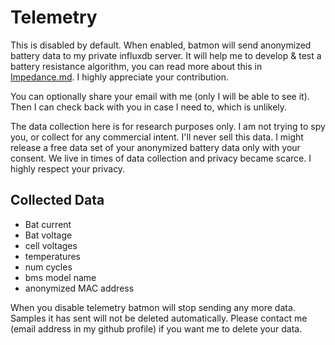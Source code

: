 # Telemetry

This is disabled by default. When enabled, batmon will send anonymized battery data to my private influxdb server.
It will help me to develop & test a battery resistance algorithm, you can read more about this in [Impedance.md](dev/Impedance.md).
I highly appreciate your contribution.

You can optionally share your email with me (only I will be able to see it). Then I can check back with you in case
I need to, which is unlikely. 

The data collection here is for research purposes only.
I am not trying to spy you, or collect for any commercial intent. I'll never sell this data.
I might release a free data set of your anonymized battery data only with your consent.
We live in times of data collection and privacy became scarce. I highly respect your privacy.

## Collected Data 
* Bat current
* Bat voltage
* cell voltages
* temperatures
* num cycles
* bms model name
* anonymized MAC address


When you disable telemetry batmon will stop sending any more data. Samples it has sent will not be deleted automatically.
Please contact me (email address in my github profile) if you want me to delete your data.

